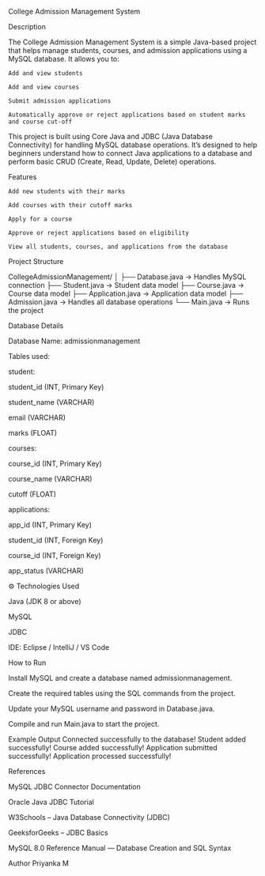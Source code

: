 College Admission Management System

Description

The College Admission Management System is a simple Java-based project that helps manage students, courses, and admission applications using a MySQL database.
It allows you to:

    Add and view students

    Add and view courses

    Submit admission applications

    Automatically approve or reject applications based on student marks and course cut-off

This project is built using Core Java and JDBC (Java Database Connectivity) for handling MySQL database operations.
It’s designed to help beginners understand how to connect Java applications to a database and perform basic CRUD (Create, Read, Update, Delete) operations.

Features

    Add new students with their marks

    Add courses with their cutoff marks

    Apply for a course

    Approve or reject applications based on eligibility

    View all students, courses, and applications from the database

Project Structure

CollegeAdmissionManagement/
│
├── Database.java          → Handles MySQL connection
├── Student.java           → Student data model
├── Course.java            → Course data model
├── Application.java       → Application data model
├── Admission.java         → Handles all database operations
└── Main.java              → Runs the project

Database Details

Database Name: admissionmanagement

Tables used:

student:

student_id (INT, Primary Key)

student_name (VARCHAR)

email (VARCHAR)

marks (FLOAT)

courses:

course_id (INT, Primary Key)

course_name (VARCHAR)

cutoff (FLOAT)

applications:

app_id (INT, Primary Key)

student_id (INT, Foreign Key)

course_id (INT, Foreign Key)

app_status (VARCHAR)

⚙️ Technologies Used

Java (JDK 8 or above)

MySQL

JDBC

IDE: Eclipse / IntelliJ / VS Code
 
How to Run

Install MySQL and create a database named admissionmanagement.

Create the required tables using the SQL commands from the project.

Update your MySQL username and password in Database.java.

Compile and run Main.java to start the project.

 Example Output
     Connected successfully to the database!
     Student added successfully!
     Course added successfully!
     Application submitted successfully!
     Application processed successfully!

References

MySQL JDBC Connector Documentation

Oracle Java JDBC Tutorial

W3Schools – Java Database Connectivity (JDBC)

GeeksforGeeks – JDBC Basics

MySQL 8.0 Reference Manual — Database Creation and SQL Syntax

Author
Priyanka M
